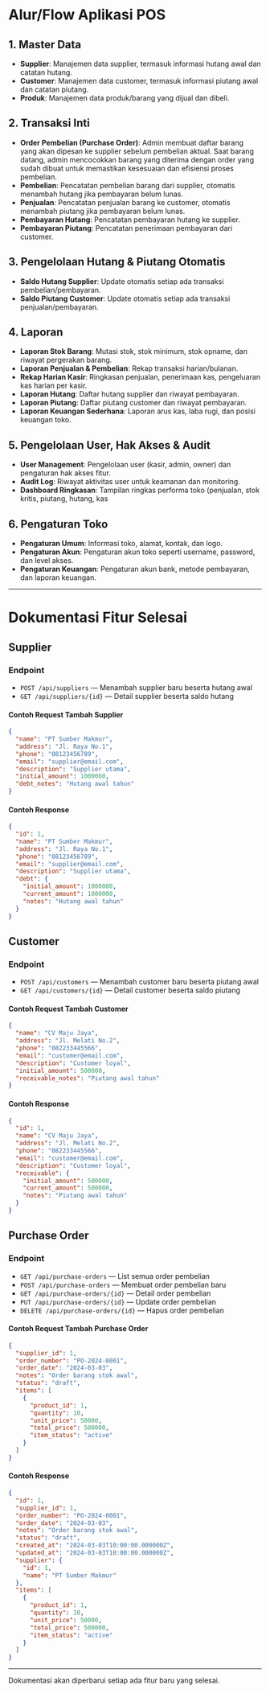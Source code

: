 # Alur/Flow Aplikasi POS

## 1. Master Data
- **Supplier**: Manajemen data supplier, termasuk informasi hutang awal dan catatan hutang.
- **Customer**: Manajemen data customer, termasuk informasi piutang awal dan catatan piutang.
- **Produk**: Manajemen data produk/barang yang dijual dan dibeli.

## 2. Transaksi Inti
- **Order Pembelian (Purchase Order)**: Admin membuat daftar barang yang akan dipesan ke supplier sebelum pembelian aktual. Saat barang datang, admin mencocokkan barang yang diterima dengan order yang sudah dibuat untuk memastikan kesesuaian dan efisiensi proses pembelian.
- **Pembelian**: Pencatatan pembelian barang dari supplier, otomatis menambah hutang jika pembayaran belum lunas.
- **Penjualan**: Pencatatan penjualan barang ke customer, otomatis menambah piutang jika pembayaran belum lunas.
- **Pembayaran Hutang**: Pencatatan pembayaran hutang ke supplier.
- **Pembayaran Piutang**: Pencatatan penerimaan pembayaran dari customer.

## 3. Pengelolaan Hutang & Piutang Otomatis
- **Saldo Hutang Supplier**: Update otomatis setiap ada transaksi pembelian/pembayaran.
- **Saldo Piutang Customer**: Update otomatis setiap ada transaksi penjualan/pembayaran.

## 4. Laporan
- **Laporan Stok Barang**: Mutasi stok, stok minimum, stok opname, dan riwayat pergerakan barang.
- **Laporan Penjualan & Pembelian**: Rekap transaksi harian/bulanan.
- **Rekap Harian Kasir**: Ringkasan penjualan, penerimaan kas, pengeluaran kas harian per kasir.
- **Laporan Hutang**: Daftar hutang supplier dan riwayat pembayaran.
- **Laporan Piutang**: Daftar piutang customer dan riwayat pembayaran.
- **Laporan Keuangan Sederhana**: Laporan arus kas, laba rugi, dan posisi keuangan toko.

## 5. Pengelolaan User, Hak Akses & Audit
- **User Management**: Pengelolaan user (kasir, admin, owner) dan pengaturan hak akses fitur.
- **Audit Log**: Riwayat aktivitas user untuk keamanan dan monitoring.
- **Dashboard Ringkasan**: Tampilan ringkas performa toko (penjualan, stok kritis, piutang, hutang, kas
## 6. Pengaturan Toko
- **Pengaturan Umum**: Informasi toko, alamat, kontak, dan logo.
- **Pengaturan Akun**: Pengaturan akun toko seperti username, password, dan level akses.
- **Pengaturan Keuangan**: Pengaturan akun bank, metode pembayaran, dan laporan keuangan.

---

# Dokumentasi Fitur Selesai

## Supplier
### Endpoint
- `POST /api/suppliers` — Menambah supplier baru beserta hutang awal
- `GET /api/suppliers/{id}` — Detail supplier beserta saldo hutang

#### Contoh Request Tambah Supplier
```json
{
  "name": "PT Sumber Makmur",
  "address": "Jl. Raya No.1",
  "phone": "08123456789",
  "email": "supplier@email.com",
  "description": "Supplier utama",
  "initial_amount": 1000000,
  "debt_notes": "Hutang awal tahun"
}
```

#### Contoh Response
```json
{
  "id": 1,
  "name": "PT Sumber Makmur",
  "address": "Jl. Raya No.1",
  "phone": "08123456789",
  "email": "supplier@email.com",
  "description": "Supplier utama",
  "debt": {
    "initial_amount": 1000000,
    "current_amount": 1000000,
    "notes": "Hutang awal tahun"
  }
}
```

## Customer
### Endpoint
- `POST /api/customers` — Menambah customer baru beserta piutang awal
- `GET /api/customers/{id}` — Detail customer beserta saldo piutang

#### Contoh Request Tambah Customer
```json
{
  "name": "CV Maju Jaya",
  "address": "Jl. Melati No.2",
  "phone": "082233445566",
  "email": "customer@email.com",
  "description": "Customer loyal",
  "initial_amount": 500000,
  "receivable_notes": "Piutang awal tahun"
}
```

#### Contoh Response
```json
{
  "id": 1,
  "name": "CV Maju Jaya",
  "address": "Jl. Melati No.2",
  "phone": "082233445566",
  "email": "customer@email.com",
  "description": "Customer loyal",
  "receivable": {
    "initial_amount": 500000,
    "current_amount": 500000,
    "notes": "Piutang awal tahun"
  }
}
```

## Purchase Order
### Endpoint
- `GET /api/purchase-orders` — List semua order pembelian
- `POST /api/purchase-orders` — Membuat order pembelian baru
- `GET /api/purchase-orders/{id}` — Detail order pembelian
- `PUT /api/purchase-orders/{id}` — Update order pembelian
- `DELETE /api/purchase-orders/{id}` — Hapus order pembelian

#### Contoh Request Tambah Purchase Order
```json
{
  "supplier_id": 1,
  "order_number": "PO-2024-0001",
  "order_date": "2024-03-03",
  "notes": "Order barang stok awal",
  "status": "draft",
  "items": [
    {
      "product_id": 1,
      "quantity": 10,
      "unit_price": 50000,
      "total_price": 500000,
      "item_status": "active"
    }
  ]
}
```

#### Contoh Response
```json
{
  "id": 1,
  "supplier_id": 1,
  "order_number": "PO-2024-0001",
  "order_date": "2024-03-03",
  "notes": "Order barang stok awal",
  "status": "draft",
  "created_at": "2024-03-03T10:00:00.000000Z",
  "updated_at": "2024-03-03T10:00:00.000000Z",
  "supplier": {
    "id": 1,
    "name": "PT Sumber Makmur"
  },
  "items": [
    {
      "product_id": 1,
      "quantity": 10,
      "unit_price": 50000,
      "total_price": 500000,
      "item_status": "active"
    }
  ]
}
```

---

Dokumentasi akan diperbarui setiap ada fitur baru yang selesai.
